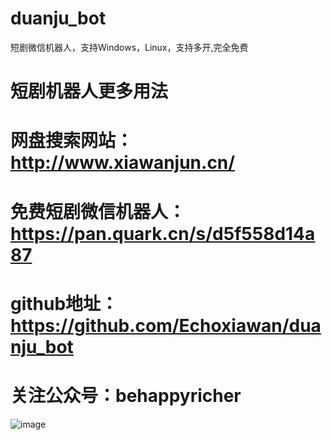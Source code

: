 # duanju_bot
短剧微信机器人，支持Windows，Linux，支持多开,完全免费
# 短剧机器人更多用法
# 网盘搜索网站：http://www.xiawanjun.cn/
# 免费短剧微信机器人：https://pan.quark.cn/s/d5f558d14a87
# github地址：https://github.com/Echoxiawan/duanju_bot
# 关注公众号：behappyricher
![image](https://github.com/user-attachments/assets/ed94caba-bec9-47af-9ae4-3d1ac4a6ba42)



